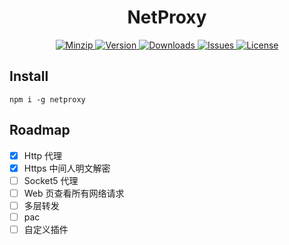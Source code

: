 <h1 align="center">NetProxy</h1>

<p align="center">
  <a href="https://unpkg.com/netproxy">
    <img src="https://img.shields.io/bundlephobia/minzip/netproxy" alt="Minzip">
  </a>
  <a href="https://www.npmjs.com/package/netproxy">
    <img src="https://img.shields.io/npm/v/netproxy.svg" alt="Version">
  </a>
  <a href="https://www.npmjs.com/package/netproxy">
    <img src="https://img.shields.io/npm/dm/netproxy" alt="Downloads">
  </a>
  <a href="https://github.com/qq15725/netproxy/issues">
    <img src="https://img.shields.io/github/issues/qq15725/netproxy" alt="Issues">
  </a>
  <a href="https://github.com/qq15725/netproxy/blob/main/LICENSE">
    <img src="https://img.shields.io/npm/l/netproxy.svg" alt="License">
  </a>
</p>

## Install

```shell
npm i -g netproxy
```

## Roadmap

- [x] Http 代理
- [x] Https 中间人明文解密
- [ ] Socket5 代理
- [ ] Web 页查看所有网络请求
- [ ] 多层转发
- [ ] pac
- [ ] 自定义插件
